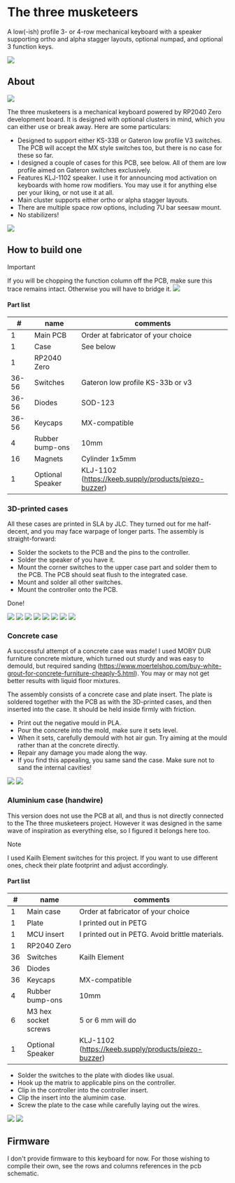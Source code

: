 # The three musketeers
A low(-ish) profile 3- or 4-row mechanical keyboard with a speaker supporting ortho and alpha stagger layouts, optional numpad, and optional 3 function keys.

![](gallery/PXL_20250929_115616543.PORTRAIT.ORIGINAL.jpg)

## About

![](gallery/pcb.png)

The three musketeers is a mechanical keyboard powered by RP2040 Zero development board. It is designed with optional clusters in mind, which you can either use or break away. Here are some particulars:

- Designed to support either KS-33B or Gateron low profile V3 switches. The PCB will accept the MX style switches too, but there is no case for these so far.
- I designed a couple of cases for this PCB, see below. All of them are low profile aimed on Gateron switches exclusively.
- Features KLJ-1102 speaker. I use it for announcing mod activation on keyboards with home row modifiers. You may use it for anything else per your liking, or not use it at all.
- Main cluster supports either ortho or alpha stagger layouts.
- There are multiple space row options, including 7U bar seesaw mount.
- No stabilizers!

![](gallery/kle.png)

## How to build one

> [!IMPORTANT]
> If you will be chopping the function column off the PCB, make sure this trace remains intact. Otherwise you will have to bridge it.
> ![](gallery/pcb-trace.png)

#### Part list
| #     | name                 | comments                                  |
|-------|----------------------|-------------------------------------------|
| 1     | Main PCB             | Order at fabricator of your choice        |
| 1     | Case                 | See below                                 |
| 1     | RP2040 Zero          |                                           |
| 36-56 | Switches             | Gateron low profile KS-33b or v3          |
| 36-56 | Diodes               | SOD-123                                   |
| 36-56 | Keycaps              | MX-compatible                             |
| 4     | Rubber bump-ons      | 10mm                                      |
| 16    | Magnets              | Cylinder 1x5mm                            |
| 1     | Optional Speaker     | KLJ-1102 (https://keeb.supply/products/piezo-buzzer)  |

### 3D-printed cases

All these cases are printed in SLA by JLC. They turned out for me half-decent, and you may face warpage of longer parts. The assembly is straight-forward:

- Solder the sockets to the PCB and the pins to the controller.
- Solder the speaker of you have it.
- Mount the corner switches to the upper case part and solder them to the PCB. The PCB should seat flush to the integrated case.
- Mount and solder all other switches.
- Mount the controller onto the PCB.

Done!

![](gallery/PXL_20250929_115024145.PORTRAIT.ORIGINAL.jpg)
![](gallery/PXL_20250929_115043036.PORTRAIT.jpg)
![](gallery/PXL_20250929_115149769.PORTRAIT.ORIGINAL.jpg)
![](gallery/PXL_20250929_115205999.PORTRAIT.jpg)
![](gallery/PXL_20250929_115237333.PORTRAIT.ORIGINAL.jpg)
![](gallery/PXL_20250929_115248244.PORTRAIT.jpg)
![](gallery/PXL_20250929_115723927.PORTRAIT.ORIGINAL.jpg)
![](gallery/PXL_20250929_115804494.PORTRAIT.ORIGINAL.jpg)

### Concrete case

A successful attempt of a concrete case was made! I used MOBY DUR furniture concrete mixture, which turned out sturdy and was easy to demould, but required sanding (https://www.moertelshop.com/buy-white-grout-for-concrete-furniture-cheaply-5.html). You may or may not get better results with liquid floor mixtures.

The assembly consists of a concrete case and plate insert. The plate is soldered together with the PCB as with the 3D-printed cases, and then inserted into the case. It should be held inside firmly with friction.

- Print out the negative mould in PLA.
- Pour the concrete into the mold, make sure it sets level.
- When it sets, carefully demould with hot air gun. Try aiming at the mould rather than at the concrete directly.
- Repair any damage you made along the way.
- If you find this appealing, you same sand the case. Make sure not to sand the internal cavities!

![](gallery/PXL_20250929_115507258.PORTRAIT.ORIGINAL.jpg)
![](gallery/PXL_20250929_115527250.PORTRAIT.jpg)

### Aluminium case (handwire)

This version does not use the PCB at all, and thus is not directly connected to the The three musketeers project. However it was designed in the same wave of inspiration as everything else, so I figured it belongs here too. 

> [!NOTE]
> I used Kailh Element switches for this project. If you want to use different ones, check their plate footprint and adjust accordingly.

#### Part list
| #     | name                 | comments                                  |
|-------|----------------------|-------------------------------------------|
| 1     | Main case            | Order at fabricator of your choice        |
| 1     | Plate                | I printed out in PETG                     |
| 1     | MCU insert           | I printed out in PETG. Avoid brittle materials.                    |
| 1     | RP2040 Zero          |                                           |
| 36    | Switches             | Kailh Element                             |
| 36    | Diodes               |                                           |
| 36    | Keycaps              | MX-compatible                             |
| 4     | Rubber bump-ons      | 10mm                                      |
| 6     | M3 hex socket screws | 5 or 6 mm will do                               |
| 1     | Optional Speaker     | KLJ-1102 (https://keeb.supply/products/piezo-buzzer)  |

- Solder the switches to the plate with diodes like usual.
- Hook up the matrix to applicable pins on the controller.
- Clip in the controller into the controller insert.
- Clip the insert into the aluminim case.
- Screw the plate to the case while carefully laying out the wires. 

![](gallery/PXL_20250929_115103103.PORTRAIT.ORIGINAL.jpg)
![](gallery/PXL_20250929_115122397.PORTRAIT.jpg)

## Firmware

I don't provide firmware to this keyboard for now. For those wishing to compile their own, see the rows and columns references in the pcb schematic.
